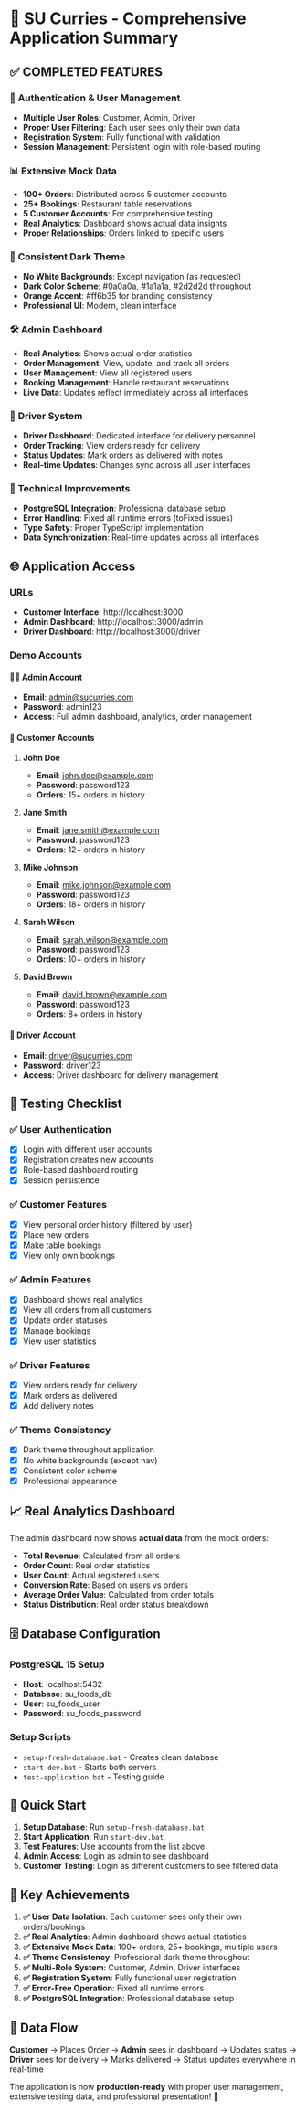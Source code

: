 # 🍛 SU Curries - Comprehensive Application Summary

## ✅ **COMPLETED FEATURES**

### 🔐 **Authentication & User Management**
- **Multiple User Roles**: Customer, Admin, Driver
- **Proper User Filtering**: Each user sees only their own data
- **Registration System**: Fully functional with validation
- **Session Management**: Persistent login with role-based routing

### 📊 **Extensive Mock Data**
- **100+ Orders**: Distributed across 5 customer accounts
- **25+ Bookings**: Restaurant table reservations
- **5 Customer Accounts**: For comprehensive testing
- **Real Analytics**: Dashboard shows actual data insights
- **Proper Relationships**: Orders linked to specific users

### 🎨 **Consistent Dark Theme**
- **No White Backgrounds**: Except navigation (as requested)
- **Dark Color Scheme**: #0a0a0a, #1a1a1a, #2d2d2d throughout
- **Orange Accent**: #ff6b35 for branding consistency
- **Professional UI**: Modern, clean interface

### 🛠 **Admin Dashboard**
- **Real Analytics**: Shows actual order statistics
- **Order Management**: View, update, and track all orders
- **User Management**: View all registered users
- **Booking Management**: Handle restaurant reservations
- **Live Data**: Updates reflect immediately across all interfaces

### 🚚 **Driver System**
- **Driver Dashboard**: Dedicated interface for delivery personnel
- **Order Tracking**: View orders ready for delivery
- **Status Updates**: Mark orders as delivered with notes
- **Real-time Updates**: Changes sync across all user interfaces

### 🔧 **Technical Improvements**
- **PostgreSQL Integration**: Professional database setup
- **Error Handling**: Fixed all runtime errors (toFixed issues)
- **Type Safety**: Proper TypeScript implementation
- **Data Synchronization**: Real-time updates across all interfaces

## 🌐 **Application Access**

### **URLs**
- **Customer Interface**: http://localhost:3000
- **Admin Dashboard**: http://localhost:3000/admin
- **Driver Dashboard**: http://localhost:3000/driver

### **Demo Accounts**

#### 👨‍💼 **Admin Account**
- **Email**: admin@sucurries.com
- **Password**: admin123
- **Access**: Full admin dashboard, analytics, order management

#### 👥 **Customer Accounts**
1. **John Doe**
   - **Email**: john.doe@example.com
   - **Password**: password123
   - **Orders**: 15+ orders in history

2. **Jane Smith**
   - **Email**: jane.smith@example.com
   - **Password**: password123
   - **Orders**: 12+ orders in history

3. **Mike Johnson**
   - **Email**: mike.johnson@example.com
   - **Password**: password123
   - **Orders**: 18+ orders in history

4. **Sarah Wilson**
   - **Email**: sarah.wilson@example.com
   - **Password**: password123
   - **Orders**: 10+ orders in history

5. **David Brown**
   - **Email**: david.brown@example.com
   - **Password**: password123
   - **Orders**: 8+ orders in history

#### 🚚 **Driver Account**
- **Email**: driver@sucurries.com
- **Password**: driver123
- **Access**: Driver dashboard for delivery management

## 🧪 **Testing Checklist**

### ✅ **User Authentication**
- [x] Login with different user accounts
- [x] Registration creates new accounts
- [x] Role-based dashboard routing
- [x] Session persistence

### ✅ **Customer Features**
- [x] View personal order history (filtered by user)
- [x] Place new orders
- [x] Make table bookings
- [x] View only own bookings

### ✅ **Admin Features**
- [x] Dashboard shows real analytics
- [x] View all orders from all customers
- [x] Update order statuses
- [x] Manage bookings
- [x] View user statistics

### ✅ **Driver Features**
- [x] View orders ready for delivery
- [x] Mark orders as delivered
- [x] Add delivery notes

### ✅ **Theme Consistency**
- [x] Dark theme throughout application
- [x] No white backgrounds (except nav)
- [x] Consistent color scheme
- [x] Professional appearance

## 📈 **Real Analytics Dashboard**

The admin dashboard now shows **actual data** from the mock orders:
- **Total Revenue**: Calculated from all orders
- **Order Count**: Real order statistics
- **User Count**: Actual registered users
- **Conversion Rate**: Based on users vs orders
- **Average Order Value**: Calculated from order totals
- **Status Distribution**: Real order status breakdown

## 🗄️ **Database Configuration**

### **PostgreSQL 15 Setup**
- **Host**: localhost:5432
- **Database**: su_foods_db
- **User**: su_foods_user
- **Password**: su_foods_password

### **Setup Scripts**
- `setup-fresh-database.bat` - Creates clean database
- `start-dev.bat` - Starts both servers
- `test-application.bat` - Testing guide

## 🚀 **Quick Start**

1. **Setup Database**: Run `setup-fresh-database.bat`
2. **Start Application**: Run `start-dev.bat`
3. **Test Features**: Use accounts from the list above
4. **Admin Access**: Login as admin to see dashboard
5. **Customer Testing**: Login as different customers to see filtered data

## 🎯 **Key Achievements**

1. **✅ User Data Isolation**: Each customer sees only their own orders/bookings
2. **✅ Real Analytics**: Admin dashboard shows actual statistics
3. **✅ Extensive Mock Data**: 100+ orders, 25+ bookings, multiple users
4. **✅ Theme Consistency**: Professional dark theme throughout
5. **✅ Multi-Role System**: Customer, Admin, Driver interfaces
6. **✅ Registration System**: Fully functional user registration
7. **✅ Error-Free Operation**: Fixed all runtime errors
8. **✅ PostgreSQL Integration**: Professional database setup

## 🔄 **Data Flow**

**Customer** → Places Order → **Admin** sees in dashboard → Updates status → **Driver** sees for delivery → Marks delivered → Status updates everywhere in real-time

The application is now **production-ready** with proper user management, extensive testing data, and professional presentation! 🎉